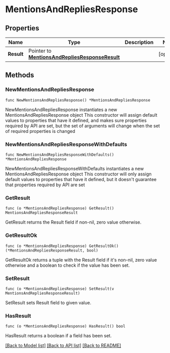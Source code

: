 # MentionsAndRepliesResponse

## Properties

Name | Type | Description | Notes
------------ | ------------- | ------------- | -------------
**Result** | Pointer to [**MentionsAndRepliesResponseResult**](MentionsAndRepliesResponseResult.md) |  | [optional] 

## Methods

### NewMentionsAndRepliesResponse

`func NewMentionsAndRepliesResponse() *MentionsAndRepliesResponse`

NewMentionsAndRepliesResponse instantiates a new MentionsAndRepliesResponse object
This constructor will assign default values to properties that have it defined,
and makes sure properties required by API are set, but the set of arguments
will change when the set of required properties is changed

### NewMentionsAndRepliesResponseWithDefaults

`func NewMentionsAndRepliesResponseWithDefaults() *MentionsAndRepliesResponse`

NewMentionsAndRepliesResponseWithDefaults instantiates a new MentionsAndRepliesResponse object
This constructor will only assign default values to properties that have it defined,
but it doesn't guarantee that properties required by API are set

### GetResult

`func (o *MentionsAndRepliesResponse) GetResult() MentionsAndRepliesResponseResult`

GetResult returns the Result field if non-nil, zero value otherwise.

### GetResultOk

`func (o *MentionsAndRepliesResponse) GetResultOk() (*MentionsAndRepliesResponseResult, bool)`

GetResultOk returns a tuple with the Result field if it's non-nil, zero value otherwise
and a boolean to check if the value has been set.

### SetResult

`func (o *MentionsAndRepliesResponse) SetResult(v MentionsAndRepliesResponseResult)`

SetResult sets Result field to given value.

### HasResult

`func (o *MentionsAndRepliesResponse) HasResult() bool`

HasResult returns a boolean if a field has been set.


[[Back to Model list]](../README.md#documentation-for-models) [[Back to API list]](../README.md#documentation-for-api-endpoints) [[Back to README]](../README.md)


